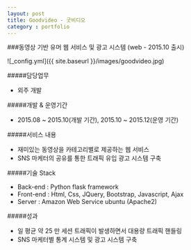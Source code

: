 ```yaml
---
layout: post
title: Goodvideo - 굿비디오
category : portfolio
---
```


###동영상 기반 유머 웹 서비스 및 광고 시스템 (web - 2015.10 출시)

![_config.yml]({{ site.baseurl }}/images/goodvideo.jpg)

#####담당업무	
- 외주 개발

#####개발 & 운영기간
- 2015.08 ~ 2015.10(개발 기간), 2015.10 ~ 2015.12(운영 기간)

#####서비스 내용
- 재미있는 동영상을 카테고리별로 제공하는 웹 서비스
- SNS 마케터의 공유를 통한 트래픽 유입 광고 시스템 구축

#####기술 Stack
- Back-end : Python flask framework
- Front-end : Html, Css, JQuery, Bootstrap, Javascript, Ajax
- Server : Amazon Web Service ubuntu (Apache2)

#####성과
- 일 평균 약 25 만 세션 트래픽이 발생하면서 대용량 트래픽 핸들링
- SNS 마케터별 통계 시스템 및 광고 시스템 구축